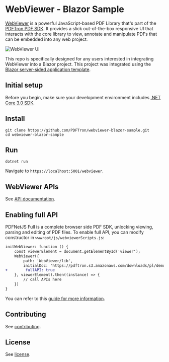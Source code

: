 # WebViewer - Blazor Sample

[WebViewer](https://www.pdftron.com/webviewer) is a powerful JavaScript-based PDF Library that's part of the [PDFTron PDF SDK](https://www.pdftron.com). It provides a slick out-of-the-box responsive UI that interacts with the core library to view, annotate and manipulate PDFs that can be embedded into any web project.

![WebViewer UI](https://www.pdftron.com/downloads/pl/webviewer-ui.png)

This repo is specifically designed for any users interested in integrating WebViewer into a Blazor project. This project was integrated using the [Blazor server-sided application template](https://docs.microsoft.com/en-us/aspnet/core/blazor/get-started?view=aspnetcore-3.0&tabs=visual-studio).

## Initial setup

Before you begin, make sure your development environment includes [.NET Core 3.0 SDK](https://dotnet.microsoft.com/download/dotnet-core/3.0).

## Install

```
git clone https://github.com/PDFTron/webviewer-blazor-sample.git
cd webviewer-blazor-sample
```

## Run

```
dotnet run
```

Navigate to `https://localhost:5001/webviewer`.

## WebViewer APIs

See [API documentation](https://www.pdftron.com/documentation/web/guides/ui/apis).

## Enabling full API

PDFNetJS Full is a complete browser side PDF SDK, unlocking viewing, parsing and editing of PDF files. To enable full API, you can modify constructor in `wwwroot/js/webviewerScripts.js`:

```diff
initWebViewer: function () {
    const viewerElement = document.getElementById('viewer');
    WebViewer({
        path: 'WebViewer/lib',
        initialDoc: 'https://pdftron.s3.amazonaws.com/downloads/pl/demo-annotated.pdf', // replace with your own PDF file
+        fullAPI: true
    }, viewerElement).then((instance) => {
        // call APIs here
    })
}
```

You can refer to this [guide for more information](https://www.pdftron.com/documentation/web/guides/pdfnetjsfull-getting-started).

## Contributing

See [contributing](./CONTRIBUTING.md).

## License

See [license](./LICENSE).
